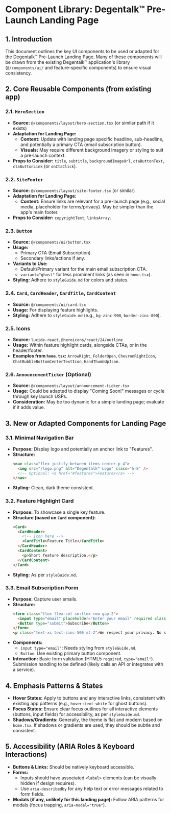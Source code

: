 # Component Library: Degentalk™ Pre-Launch Landing Page

## 1. Introduction
This document outlines the key UI components to be used or adapted for the Degentalk™ Pre-Launch Landing Page. Many of these components will be drawn from the existing Degentalk™ application's library (`@/components/ui/` and feature-specific components) to ensure visual consistency.

## 2. Core Reusable Components (from existing app)

### 2.1. `HeroSection`
- **Source:** `@/components/layout/hero-section.tsx` (or similar path if it exists)
- **Adaptation for Landing Page:**
    - **Content:** Update with landing page specific headline, sub-headline, and potentially a primary CTA (email subscription button).
    - **Visuals:** May require different background imagery or styling to suit a pre-launch context.
- **Props to Consider:** `title`, `subtitle`, `backgroundImageUrl`, `ctaButtonText`, `ctaButtonLink` (or `onCtaClick`).

### 2.2. `SiteFooter`
- **Source:** `@/components/layout/site-footer.tsx` (or similar)
- **Adaptation for Landing Page:**
    - **Content:** Ensure links are relevant for a pre-launch page (e.g., social media, placeholder for terms/privacy). May be simpler than the app's main footer.
- **Props to Consider:** `copyrightText`, `linksArray`.

### 2.3. `Button`
- **Source:** `@/components/ui/button.tsx`
- **Usage:**
    - Primary CTA (Email Subscription).
    - Secondary links/actions if any.
- **Variants to Use:**
    - Default/Primary variant for the main email subscription CTA.
    - `variant="ghost"` for less prominent links (as seen in `home.tsx`).
- **Styling:** Adhere to `styleGuide.md` for colors and states.

### 2.4. `Card`, `CardHeader`, `CardTitle`, `CardContent`
- **Source:** `@/components/ui/card.tsx`
- **Usage:** For displaying feature highlights.
- **Styling:** Adhere to `styleGuide.md` (e.g., `bg-zinc-900`, `border-zinc-800`).

### 2.5. Icons
- **Source:** `lucide-react`, `@heroicons/react/24/outline`
- **Usage:** Within feature highlight cards, alongside CTAs, or in the header/footer.
- **Examples from `home.tsx`:** `ArrowRight`, `FolderOpen`, `ChevronRightIcon`, `ChatBubbleBottomCenterTextIcon`, `HandThumbUpIcon`.

### 2.6. `AnnouncementTicker` (Optional)
- **Source:** `@/components/layout/announcement-ticker.tsx`
- **Usage:** Could be adapted to display "Coming Soon!" messages or cycle through key launch USPs.
- **Consideration:** May be too dynamic for a simple landing page; evaluate if it adds value.

## 3. New or Adapted Components for Landing Page

### 3.1. Minimal Navigation Bar
- **Purpose:** Display logo and potentially an anchor link to "Features".
- **Structure:**
    ```html
    <nav class="flex justify-between items-center p-4">
      <img src="/logo.png" alt="Degentalk™ Logo" class="h-8" />
      <!-- Optional: <a href="#features">Features</a> -->
    </nav>
    ```
- **Styling:** Clean, dark theme consistent.

### 3.2. Feature Highlight Card
- **Purpose:** To showcase a single key feature.
- **Structure (based on `Card` component):**
    ```html
    <Card>
      <CardHeader>
        <!-- Icon here -->
        <CardTitle>Feature Title</CardTitle>
      </CardHeader>
      <CardContent>
        <p>Short feature description.</p>
      </CardContent>
    </Card>
    ```
- **Styling:** As per `styleGuide.md`.

### 3.3. Email Subscription Form
- **Purpose:** Capture user emails.
- **Structure:**
    ```html
    <form class="flex flex-col sm:flex-row gap-2">
      <input type="email" placeholder="Enter your email" required class="input-style" />
      <Button type="submit">Subscribe</Button>
    </form>
    <p class="text-xs text-zinc-500 mt-2">We respect your privacy. No spam.</p>
    ```
- **Components:**
    - `input type="email"`: Needs styling from `styleGuide.md`.
    - `Button`: Use existing primary button component.
- **Interaction:** Basic form validation (HTML5 `required`, `type="email"`). Submission handling to be defined (likely calls an API or integrates with a service).

## 4. Emphasis Patterns & States
- **Hover States:** Apply to buttons and any interactive links, consistent with existing app patterns (e.g., `hover:text-white` for ghost buttons).
- **Focus States:** Ensure clear focus outlines for all interactive elements (buttons, input fields) for accessibility, as per `styleGuide.md`.
- **Shadows/Gradients:** Generally, the theme is flat and modern based on `home.tsx`. If shadows or gradients are used, they should be subtle and consistent.

## 5. Accessibility (ARIA Roles & Keyboard Interactions)
- **Buttons & Links:** Should be natively keyboard accessible.
- **Forms:**
    - Inputs should have associated `<label>` elements (can be visually hidden if design requires).
    - Use `aria-describedby` for any help text or error messages related to form fields.
- **Modals (if any, unlikely for this landing page):** Follow ARIA patterns for modals (focus trapping, `aria-modal="true"`).
